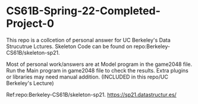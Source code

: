 # CS61B-Spring-22-Completed-Project-0
This repo is a collcetion of personal answer for UC Berkeley's Data Strucutrue Lctures.
Skeleton Code can be found on repo:Berkeley-CS61B/skeleton-sp21. 

Most of personal work/answers are at Model program in the game2048 file.
Run the Main program in game2048 file to check the results.
Extra plugins or libraries may need manual addition. (INCLUDED in this repo/UC Berkeley's Lecture)

Ref:repo:Berkeley-CS61B/skeleton-sp21. 
    https://sp21.datastructur.es/
